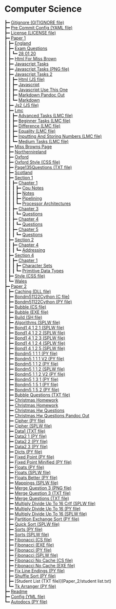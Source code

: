 # Computer Science

┣━ [Gitignore (GITIGNORE file)](.gitignore)  
┣━ [Pre Commit Config (YAML file)](.pre-commit-config.yaml)  
┣━ [License (LICENSE file)](LICENSE)  
┣━ [Paper 1](Paper_1/index.html)  
┃  ┣━ [England](Paper_1/england.html)  
┃  ┣━ [Exam Questions](Paper_1/exam_questions/index.html)  
┃  ┃  ┗━ [28 01 20](Paper_1/exam_questions/28_01_20.html)  
┃  ┣━ [Html For Miss Brown](Paper_1/html_for_miss_brown.html)  
┃  ┣━ [Javascript Tasks](Paper_1/javascript_tasks.html)  
┃  ┣━ [Javascript Tasks (PNG file)](Paper_1/javascript_tasks.png)  
┃  ┣━ [Javascript Tasks 2](Paper_1/javascript_tasks_2/index.html)  
┃  ┃  ┣━ [Html (JS file)](Paper_1/javascript_tasks_2/html.js)  
┃  ┃  ┣━ [Javascript](Paper_1/javascript_tasks_2/javascript.html)  
┃  ┃  ┣━ [Javascript Use This One](Paper_1/javascript_tasks_2/javascript_USE_THIS_ONE.html)  
┃  ┃  ┣━ [Markdown Pandoc Out](Paper_1/javascript_tasks_2/markdown-pandoc-out.html)  
┃  ┃  ┗━ [Markdown](Paper_1/javascript_tasks_2/markdown.html)  
┃  ┣━ [Js2 (JS file)](Paper_1/js2.js)  
┃  ┣━ [Lmc](Paper_1/lmc/index.html)  
┃  ┃  ┣━ [Advanced Tasks (LMC file)](Paper_1/lmc/advanced_tasks.lmc)  
┃  ┃  ┣━ [Beginner Tasks (LMC file)](Paper_1/lmc/beginner_tasks.lmc)  
┃  ┃  ┣━ [Difference (LMC file)](Paper_1/lmc/difference.lmc)  
┃  ┃  ┣━ [Equality (LMC file)](Paper_1/lmc/equality.lmc)  
┃  ┃  ┣━ [Inputting And Storing Numbers (LMC file)](Paper_1/lmc/inputting_and_storing_numbers.lmc)  
┃  ┃  ┗━ [Medium Tasks (LMC file)](Paper_1/lmc/medium_tasks.lmc)  
┃  ┣━ [Miss Browns Page](Paper_1/miss_browns_page.html)  
┃  ┣━ [Northernireland](Paper_1/northernIreland.html)  
┃  ┣━ [Oxford](Paper_1/oxford.html)  
┃  ┣━ [Oxford Style (CSS file)](Paper_1/oxford_style.css)  
┃  ┣━ [Page135Questions (TXT file)](Paper_1/page135questions.txt)  
┃  ┣━ [Scotland](Paper_1/scotland.html)  
┃  ┣━ [Section 1](Paper_1/section_1/index.html)  
┃  ┃  ┣━ [Chapter 1](Paper_1/section_1/chapter_1/index.html)  
┃  ┃  ┃  ┣━ [Cpu Notes](Paper_1/section_1/chapter_1/cpu_notes.html)  
┃  ┃  ┃  ┣━ [Notes](Paper_1/section_1/chapter_1/notes.html)  
┃  ┃  ┃  ┣━ [Pipelining](Paper_1/section_1/chapter_1/pipelining.html)  
┃  ┃  ┃  ┗━ [Processor Architectures](Paper_1/section_1/chapter_1/processor_architectures.html)  
┃  ┃  ┣━ [Chapter 3](Paper_1/section_1/chapter_3/index.html)  
┃  ┃  ┃  ┗━ [Questions](Paper_1/section_1/chapter_3/questions.html)  
┃  ┃  ┣━ [Chapter 4](Paper_1/section_1/chapter_4/index.html)  
┃  ┃  ┃  ┗━ [Questions](Paper_1/section_1/chapter_4/questions.html)  
┃  ┃  ┣━ [Chapter 5](Paper_1/section_1/chapter_5/index.html)  
┃  ┃  ┃  ┗━ [Questions](Paper_1/section_1/chapter_5/questions.html)  
┃  ┣━ [Section 2](Paper_1/section_2/index.html)  
┃  ┃  ┣━ [Chapter 4](Paper_1/section_2/chapter_4/index.html)  
┃  ┃  ┃  ┗━ [Addressing](Paper_1/section_2/chapter_4/addressing.html)  
┃  ┣━ [Section 4](Paper_1/section_4/index.html)  
┃  ┃  ┣━ [Chapter 1](Paper_1/section_4/chapter_1/index.html)  
┃  ┃  ┃  ┣━ [Character Sets](Paper_1/section_4/chapter_1/character_sets.html)  
┃  ┃  ┃  ┗━ [Primitive Data Types](Paper_1/section_4/chapter_1/primitive_data_types.html)  
┃  ┣━ [Style (CSS file)](Paper_1/style.css)  
┃  ┗━ [Wales](Paper_1/wales.html)  
┣━ [Paper 2](Paper_2/index.html)  
┃  ┣━ [Caching (DLL file)](Paper_2/Caching.dll)  
┃  ┣━ [Bondm51122Cython (C file)](Paper_2/bondm51122cython.c)  
┃  ┣━ [Bondm51122Cython (PY file)](Paper_2/bondm51122cython.py)  
┃  ┣━ [Bubble (CS file)](Paper_2/bubble.cs)  
┃  ┣━ [Bubble (EXE file)](Paper_2/bubble.exe)  
┃  ┣━ [Build (SH file)](Paper_2/build.sh)  
┃  ┣━ [Algorithms (SPLW file)](Paper_2/colliert_algorithms.splw)  
┃  ┣━ [Bond1 4 1 2 1 (SPLW file)](Paper_2/colliert_bond1-4.1.2-1.splw)  
┃  ┣━ [Bond1 4 1 2 2 (SPLW file)](Paper_2/colliert_bond1-4.1.2-2.splw)  
┃  ┣━ [Bond1 4 1 2 3 (SPLW file)](Paper_2/colliert_bond1-4.1.2-3.splw)  
┃  ┣━ [Bond1 4 1 2 4 (SPLW file)](Paper_2/colliert_bond1-4.1.2-4.splw)  
┃  ┣━ [Bond1 4 1 2 5 (SPLW file)](Paper_2/colliert_bond1-4.1.2-5.splw)  
┃  ┣━ [Bondm5 1 1 1 (PY file)](Paper_2/colliert_bondm5.1.1-1.py)  
┃  ┣━ [Bondm5 1 1 1 V2 (PY file)](Paper_2/colliert_bondm5.1.1-1_v2.py)  
┃  ┣━ [Bondm5 1 1 2 (PY file)](Paper_2/colliert_bondm5.1.1-2.py)  
┃  ┣━ [Bondm5 1 1 2 (SPLW file)](Paper_2/colliert_bondm5.1.1-2.splw)  
┃  ┣━ [Bondm5 1 1 2 V2 (PY file)](Paper_2/colliert_bondm5.1.1-2_v2.py)  
┃  ┣━ [Bondm5 1 3 1 (PY file)](Paper_2/colliert_bondm5.1.3-1.py)  
┃  ┣━ [Bondm5 1 5 1 (PY file)](Paper_2/colliert_bondm5.1.5-1.py)  
┃  ┣━ [Bondm5 1 5 2 (PY file)](Paper_2/colliert_bondm5.1.5-2.py)  
┃  ┣━ [Bubble Questions (TXT file)](Paper_2/colliert_bubble_questions.txt)  
┃  ┣━ [Christmas Homework](Paper_2/colliert_christmas_homework.html)  
┃  ┣━ [Christmas Homework](Paper_2/colliert_christmas_homework.html)  
┃  ┣━ [Christmas Hw Questions](Paper_2/colliert_christmas_hw_questions.html)  
┃  ┣━ [Christmas Hw Questions Pandoc Out](Paper_2/colliert_christmas_hw_questions_pandoc_out.html)  
┃  ┣━ [Cipher (PY file)](Paper_2/colliert_cipher.py)  
┃  ┣━ [Cipher (SPLW file)](Paper_2/colliert_cipher.splw)  
┃  ┣━ [Data1 (TXT file)](Paper_2/colliert_data1.txt)  
┃  ┣━ [Data2 1 (PY file)](Paper_2/colliert_data2-1.py)  
┃  ┣━ [Data2 2 (PY file)](Paper_2/colliert_data2-2.py)  
┃  ┣━ [Data2 3 (PY file)](Paper_2/colliert_data2-3.py)  
┃  ┣━ [Dicts (PY file)](Paper_2/colliert_dicts.py)  
┃  ┣━ [Fixed Point (PY file)](Paper_2/colliert_fixed-point.py)  
┃  ┣━ [Fixed Point Minified (PY file)](Paper_2/colliert_fixed-point_minified.py)  
┃  ┣━ [Floats (PY file)](Paper_2/colliert_floats.py)  
┃  ┣━ [Floats (SPLW file)](Paper_2/colliert_floats.splw)  
┃  ┣━ [Floats Better (PY file)](Paper_2/colliert_floats_better.py)  
┃  ┣━ [Mappings (SPLW file)](Paper_2/colliert_mappings.splw)  
┃  ┣━ [Merge Question 3 (PNG file)](Paper_2/colliert_merge_question_3.png)  
┃  ┣━ [Merge Question 3 (TXT file)](Paper_2/colliert_merge_question_3.txt)  
┃  ┣━ [Merge Questions (TXT file)](Paper_2/colliert_merge_questions.txt)  
┃  ┣━ [Multiply Divide Up To 16 Crlf (SPLW file)](Paper_2/colliert_multiply_divide_up_to_16-crlf.splw)  
┃  ┣━ [Multiply Divide Up To 16 (PY file)](Paper_2/colliert_multiply_divide_up_to_16.py)  
┃  ┣━ [Multiply Divide Up To 16 (SPLW file)](Paper_2/colliert_multiply_divide_up_to_16.splw)  
┃  ┣━ [Partition Exchange Sort (PY file)](Paper_2/colliert_partition_exchange_sort.py)  
┃  ┣━ [Quick Sort (SPLW file)](Paper_2/colliert_quick_sort.splw)  
┃  ┣━ [Sorts (PY file)](Paper_2/colliert_sorts.py)  
┃  ┣━ [Sorts (SPLW file)](Paper_2/colliert_sorts.splw)  
┃  ┣━ [Fibonacci (CS file)](Paper_2/fibonacci.cs)  
┃  ┣━ [Fibonacci (EXE file)](Paper_2/fibonacci.exe)  
┃  ┣━ [Fibonacci (PY file)](Paper_2/fibonacci.py)  
┃  ┣━ [Fibonacci (SPLW file)](Paper_2/fibonacci.splw)  
┃  ┣━ [Fibonacci No Cache (CS file)](Paper_2/fibonacci_no_cache.cs)  
┃  ┣━ [Fibonacci No Cache (EXE file)](Paper_2/fibonacci_no_cache.exe)  
┃  ┣━ [Fix Line Endings (PY file)](Paper_2/fix_line_endings.py)  
┃  ┣━ [Shuffle Sort (PY file)](Paper_2/shuffle_sort.py)  
┃  ┣━ [Student List (TXT file)](Paper_2/student list.txt)  
┃  ┗━ [Tk Arranger (PY file)](Paper_2/tk_arranger.py)  
┣━ [Readme](README.html)  
┣━ [Config (YML file)](_config.yml)  
┗━ [Autodocs (PY file)](autodocs.py)